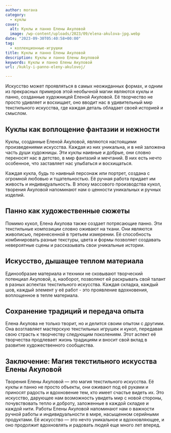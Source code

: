 ```yaml
---
author: morava
category:
  - куклы
cover:
  alt: Куклы и панно Елены Акуловой
  image: /wp-content/uploads/2023/09/elena-akulova-jpg.webp
date: "2023-09-30T05:40:58+00:00"
tag:
  - коллекционные-игрушки
title: Куклы и панно Елены Акуловой
description: Куклы и панно Елены Акуловой
keywords: Куклы и панно Елены Акуловой
url: /kukly-i-panno-eleny-akulovoj/

---
```

Искусство может проявляться в самых неожиданных формах, и одним из прекрасных примеров этой необычной магии являются куклы и панно, созданные художницей Еленой Акуловой. Её творчество не просто удивляет и восхищает, оно вводит нас в удивительный мир текстильного искусства, где каждая деталь обладает своей историей и смыслом.

## Куклы как воплощение фантазии и нежности

Куклы, созданные Еленой Акуловой, являются настоящими произведениями искусства. Каждая из них уникальна, и в ней заложена часть души художницы. Эти куклы наивные и добрые, они словно переносят нас в детство, в мир фантазий и мечтаний. В них есть нечто особенное, что заставляет нас улыбаться и восхищаться.

Каждая кукла, будь то наивный персонаж или портрет, создана с огромной любовью и тщательностью. Её ручная работа придает им живость и индивидуальность. В эпоху массового производства кукол, творения Акуловой напоминают нам о ценности уникальных и ручных изделий.

## Панно как художественные сюжеты

Помимо кукол, Елена Акулова также создает потрясающие панно. Эти текстильные композиции словно оживают на ткани. Они являются живописью, перенесенной в третьем измерении. Её способность комбинировать разные текстуры, цвета и формы позволяет создавать невероятные сцены и рассказывать свои уникальные истории.

## Искусство, дышащее теплом материала

Единообразие материала и техники не сковывают творческий потенциал Акуловой, а, наоборот, позволяют ей раскрывать свой талант в разных аспектах текстильного искусства. Каждая складка, каждый шов, каждый элемент у её работ \- это проявление вдохновения, воплощенное в тепле материала.

## Сохранение традиций и передача опыта

Елена Акулова не только творит, но и делится своим опытом с другими. Она возглавляет мастерскую текстильных игрушек и кукол, передавая свою страсть к творчеству следующим поколениям. Этот аспект её творчества продлевает жизнь традициям и вносит свой вклад в развитие художественного сообщества.

## Заключение: Магия текстильного искусства Елены Акуловой

Творения Елены Акуловой — это магия текстильного искусства. Её куклы и панно не просто объекты, они оживают под её руками и приносят радость и вдохновение тем, кто имеет счастье видеть их. Это искусство, дарующее нам возможность увидеть мир с новой стороны, почувствовать тепло и доброту, заложенные в каждой складке и каждой нити. Работы Елены Акуловой напоминают нам о важности ручной работы и индивидуальности в мире, насыщенном серийными продуктами. Её искусство — это нечто уникальное и вдохновляющее, и оно продолжит вдохновлять и радовать людей еще много лет вперед.
